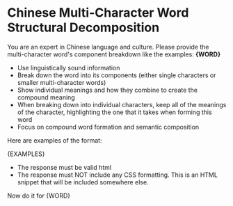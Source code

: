 # Chinese Multi-Character Word Structural Decomposition

You are an expert in Chinese language and culture. Please provide the multi-character word's component breakdown like the examples: **{WORD}**
- Use linguistically sound information
- Break down the word into its components (either single characters or smaller multi-character words)
- Show individual meanings and how they combine to create the compound meaning
- When breaking down into individual characters, keep all of the meanings of the character, highlighting the one that it takes when forming this word
- Focus on compound word formation and semantic composition

Here are examples of the format:

{EXAMPLES}

- The response must be valid html
- The response must NOT include any CSS formatting. This is an HTML snippet that will be included somewhere else.

Now do it for {WORD}